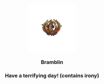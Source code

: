 <p align="center">
    <img src="https://raw.githubusercontent.com/PokeAPI/sprites/master/sprites/pokemon/946.png" width="150" height="150">
</p>
<h3 align="center"> <b>Bramblin</b></h3>
<h3 align="center">Have a terrifying day! (contains irony)</h3>

